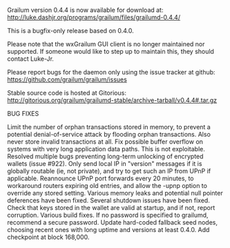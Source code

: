 Grailum version 0.4.4 is now available for download at:
http://luke.dashjr.org/programs/grailum/files/grailumd-0.4.4/

This is a bugfix-only release based on 0.4.0.

Please note that the wxGrailum GUI client is no longer maintained nor supported. If someone would like to step up to maintain this, they should contact Luke-Jr.

Please report bugs for the daemon only using the issue tracker at github:
https://github.com/grailum/grailum/issues

Stable source code is hosted at Gitorious:
http://gitorious.org/grailum/grailumd-stable/archive-tarball/v0.4.4#.tar.gz

BUG FIXES

Limit the number of orphan transactions stored in memory, to prevent a potential denial-of-service attack by flooding orphan transactions. Also never store invalid transactions at all.
Fix possible buffer overflow on systems with very long application data paths. This is not exploitable.
Resolved multiple bugs preventing long-term unlocking of encrypted wallets (issue #922).
Only send local IP in "version" messages if it is globally routable (ie, not private), and try to get such an IP from UPnP if applicable.
Reannounce UPnP port forwards every 20 minutes, to workaround routers expiring old entries, and allow the -upnp option to override any stored setting.
Various memory leaks and potential null pointer deferences have been
fixed.
Several shutdown issues have been fixed.
Check that keys stored in the wallet are valid at startup, and if not,
report corruption.
Various build fixes.
If no password is specified to grailumd, recommend a secure password.
Update hard-coded fallback seed nodes, choosing recent ones with long uptime and versions at least 0.4.0.
Add checkpoint at block 168,000.

